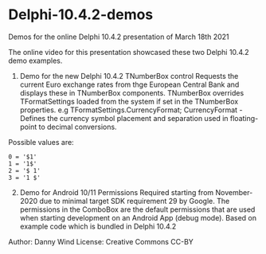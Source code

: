 # Delphi-10.4.2-demos
Demos for the online Delphi 10.4.2 presentation of March 18th 2021 

 The online video for this presentation showcased these two Delphi 10.4.2 demo examples.
 
 1. Demo for the new Delphi 10.4.2 TNumberBox control
    Requests the current Euro exchange rates from thge European Central Bank and displays these in TNumberBox components. TNumberBox overrides TFormatSettings loaded from the system if set in the
 TNumberBox properties. e.g TFormatSettings.CurrencyFormat; CurrencyFormat - Defines the currency symbol placement and separation used in floating-point to decimal conversions. 
 
 Possible values are:

    0 = '$1'
    1 = '1$'
    2 = '$ 1'
    3 = '1 $'

 2. Demo for Android 10/11 Permissions
    Required starting from November-2020 due to minimal target SDK requirement 29 by Google. The permissions in the ComboBox are the default permissions that are used when starting development on an Android App (debug mode).
    Based on example code which is bundled in Delphi 10.4.2
 
 Author: Danny Wind
 License: Creative Commons CC-BY
